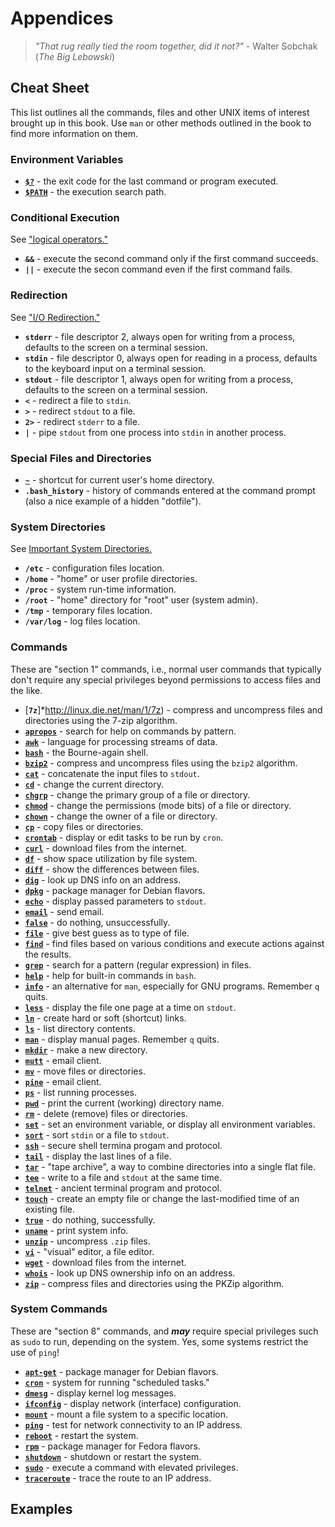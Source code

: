 # Appendices

> *"That rug really tied the room together, did it not?"* - Walter Sobchak
> (*The Big Lebowski*)

## Cheat Sheet

This list outlines all the commands, files and other UNIX items of interest
brought up in this book. Use `man` or other methods outlined in the book
to find more information on them.

### Environment Variables

* [**`$?`**](http://linux.die.net/abs-guide/exit-status.html) - the exit
code for the last command or program executed.
* [**`$PATH`**](http://linux.die.net/Bash-Beginners-Guide/sect_03_02.html) -
the execution search path.

### Conditional Execution

See ["logical operators."](http://linux.die.net/abs-guide/ops.html)

* **`&&`** - execute the second
command only if the first command succeeds.
* **`||`** - execute the secon
command even if the first command fails.

### Redirection

See ["I/O Redirection."](http://linux.die.net/abs-guide/io-redirection.html)

* **`stderr`** - file descriptor 2, always open for writing from a
process, defaults to the screen on a terminal session.
* **`stdin`** - file descriptor 0, always open for reading in a
process, defaults to the keyboard input on a terminal session.
* **`stdout`** - file descriptor 1, always open for writing from a
process, defaults to the screen on a terminal session.
* **`<`** - redirect a file to `stdin`.
* **`>`** - redirect `stdout` to a file.
* **`2>`** - redirect `stderr` to a file.
* **`|`** - pipe `stdout` from one process into `stdin` in another
process.

### Special Files and Directories

* [**`~`**](http://linux.die.net/Bash-Beginners-Guide/sect_03_04.html) -
shortcut for current user's home directory.
* **`.bash_history`** - history of commands entered at the command
prompt (also a nice example of a hidden "dotfile").

### System Directories

See [Important System
Directories.](http://linux.die.net/abs-guide/systemdirs.html)

* **`/etc`** - configuration files location.
* **`/home`** - "home" or user profile directories.
* **`/proc`** - system run-time information.
* **`/root`** - "home" directory for "root" user (system admin).
* **`/tmp`** - temporary files location.
* **`/var/log`** - log files location.

### Commands

These are "section 1" commands, i.e., normal user commands that typically
don't require any special privileges beyond permissions to access files and
the like.

* [**`7z`**]*http://linux.die.net/man/1/7z) - compress and uncompress files
and directories using the 7-zip algorithm.
* [**`apropos`**](http://linux.die.net/man/1/apropos) - search for help on
commands by pattern.
* [**`awk`**](http://linux.die.net/man/1/awk) - language for processing
streams of data.
* [**`bash`**](http://linux.die.net/man/1/bash) - the Bourne-again shell.
* [**`bzip2`**](http://linux.die.net/man/1/bzip2) - compress and uncompress
files using the `bzip2` algorithm.
* [**`cat`**](linux.die.net/man/1/cat) - concatenate the input files to
`stdout`.
* [**`cd`**](linux.die.net/man/1/cd) - change the current directory.
* [**`chgrp`**](linux.die.net/man/1/chgrp) - change the primary group of a
file or directory.
* [**`chmod`**](linux.die.net/man/1/chmod) - change the permissions (mode
bits) of a file or directory.
* [**`chown`**](linux.die.net/man/1/chown) - change the owner of a file or
directory.
* [**`cp`**](linux.die.net/man/1/cp) - copy files or directories.
* [**`crontab`**](linux.die.net/man/1/crontab) - display or edit tasks to
be run by `cron`.
* [**`curl`**](http://linux.die.net/man/1/curl) - download files from the
internet.
* [**`df`**](http://linux.die.net/man/1/df) - show space utilization by
file system.
* [**`diff`**](linux.die.net/man/1/diff) - show the differences between
files.
* [**`dig`**](http://linux.die.net/man/1/dig) - look up DNS info on an address.
* [**`dpkg`**](http://linux.die.net/man/1/dpkg) - package manager for
Debian flavors.
* [**`echo`**](linux.die.net/man/1/echo) - display passed parameters to
`stdout`.
* [**`email`**](http://linux.die.net/man/1/email) - send email.
* [**`false`**](linux.die.net/man/1/false) - do nothing, unsuccessfully.
* [**`file`**](linux.die.net/man/1/file) - give best guess as to type of
file.
* [**`find`**](http://linux.die.net/man/1/find) - find files based on
various conditions and execute actions against the results.
* [**`grep`**](linux.die.net/man/1/grep) - search for a pattern (regular
expression) in files.
* [**`help`**](linux.die.net/man/1/help) - help for built-in commands in
`bash`.
* [**`info`**](http://linux.die.net/man/1/info) - an alternative for `man`,
especially for GNU programs. Remember `q` quits.
* [**`less`**](linux.die.net/man/1/less) - display the file one page at a
time on `stdout`.
* [**`ln`**](linux.die.net/man/1/ln) - create hard or soft (shortcut)
links.
* [**`ls`**](linux.die.net/man/1/ls) - list directory contents.
* [**`man`**](linux.die.net/man/1/man) - display manual pages. Remember `q`
quits.
* [**`mkdir`**](linux.die.net/man/1/mkdir) - make a new directory.
* [**`mutt`**](linux.die.net/man/1/mutt) - email client.
* [**`mv`**](linux.die.net/man/1/mv) - move files or directories.
* [**`pine`**](linux.die.net/man/1/pine) - email client.
* [**`ps`**](linux.die.net/man/1/ps) - list running processes.
* [**`pwd`**](linux.die.net/man/1/pwd) - print the current (working)
directory name.
* [**`rm`**](linux.die.net/man/1/rm) - delete (remove) files or
directories.
* [**`set`**](linux.die.net/man/1/set) - set an environment variable, or
display all environment variables.
* [**`sort`**](linux.die.net/man/1/sort) - sort `stdin` or a file to
`stdout`.
* [**`ssh`**](http://linux.die.net/man/1/ssh) - secure shell termina
progam and protocol.
* [**`tail`**](http://linux.die.net/man/1/tail) - display the last lines of
a file.
* [**`tar`**](http://linux.die.net/man/1/tar) - "tape archive", a way to
combine directories into a single flat file.
* [**`tee`**](http://linux.die.net/man/1/tee) - write to a file and
`stdout` at the same time.
* [**`telnet`**](http://linux.die.net/man/1/telnet) - ancient terminal
program and protocol.
* [**`touch`**](http://linux.die.net/man/1/touch) - create an empty file or
change the last-modified time of an existing file.
* [**`true`**](http://linux.die.net/man/1/true) - do nothing, successfully.
* [**`uname`**](http://linux.die.net/man/1/uname) - print system info.
* [**`unzip`**](http://linux.die.net/man/1/unzip) - uncompress `.zip`
files.
* [**`vi`**](http://linux.die.net/man/1/vi) - "visual" editor, a file
editor.
* [**`wget`**](http://linux.die.net/man/1/wget) - download files from the
internet.
* [**`whois`**](http://linux.die.net/man/1/whois) - look up DNS ownership
info on an address.
* [**`zip`**](http://linux.die.net/man/1/zip) - compress files and
directories using the PKZip algorithm.

### System Commands

These are "section 8" commands, and ***may*** require special privileges
such as `sudo` to run, depending on the system. Yes, some systems restrict
the use of `ping`!

* [**`apt-get`**](http://linux.die.net/man/8/apt-get) - package manager for
Debian flavors.
* [**`cron`**](http://linux.die.net/man/8/cron) - system for running
"scheduled tasks."
* [**`dmesg`**](http://linux.die.net/man/8/dmesg) - display kernel log
messages.
* [**`ifconfig`**](http://linux.die.net/man/8/ifconfig) - display network
(interface) configuration.
* [**`mount`**](http://linux.die.net/man/8/mount) - mount a file system to
a specific location.
* [**`ping`**](http://linux.die.net/man/8/ping) - test for network
connectivity to an IP address.
* [**`reboot`**](http://linux.die.net/man/8/reboot) - restart the system.
* [**`rpm`**](http://linux.die.net/man/8/rpm) - package manager for Fedora
flavors.
* [**`shutdown`**](http://linux.die.net/man/8/shutdown) - shutdown or
restart the system.
* [**`sudo`**](http://linux.die.net/man/8/sudo) - execute a command with
elevated privileges.
* [**`traceroute`**](http://linux.die.net/man/8/traceroute) - trace the
route to an IP address.

## Examples

